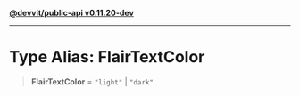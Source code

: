 [**@devvit/public-api v0.11.20-dev**](../../README.md)

---

# Type Alias: FlairTextColor

> **FlairTextColor** = `"light"` \| `"dark"`
